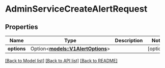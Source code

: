 # AdminServiceCreateAlertRequest

## Properties

Name | Type | Description | Notes
------------ | ------------- | ------------- | -------------
**options** | Option<[**models::V1AlertOptions**](v1AlertOptions.md)> |  | [optional]

[[Back to Model list]](../README.md#documentation-for-models) [[Back to API list]](../README.md#documentation-for-api-endpoints) [[Back to README]](../README.md)



